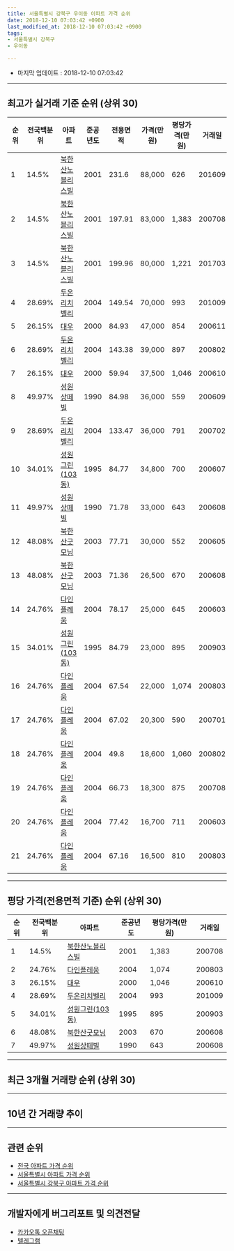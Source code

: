 ```yaml
---
title: 서울특별시 강북구 우이동 아파트 가격 순위
date: 2018-12-10 07:03:42 +0900
last_modified_at: 2018-12-10 07:03:42 +0900
tags:
- 서울특별시 강북구
- 우이동

---
```


* 마지막 업데이트 : 2018-12-10 07:03:42

---

## 최고가 실거래 기준 순위 (상위 30)


|순위|전국백분위|아파트|준공년도|전용면적|가격(만원)|평당가격(만원)|거래일|
|---|---|---|---|---|---|---|---|
|1|14.5%|[북한산노블리스빌](https://search.naver.com/search.naver?query=%EC%84%9C%EC%9A%B8%ED%8A%B9%EB%B3%84%EC%8B%9C+%EA%B0%95%EB%B6%81%EA%B5%AC+%EC%9A%B0%EC%9D%B4%EB%8F%99+%EB%B6%81%ED%95%9C%EC%82%B0%EB%85%B8%EB%B8%94%EB%A6%AC%EC%8A%A4%EB%B9%8C)|2001|231.6|88,000|626|201609|
|2|14.5%|[북한산노블리스빌](https://search.naver.com/search.naver?query=%EC%84%9C%EC%9A%B8%ED%8A%B9%EB%B3%84%EC%8B%9C+%EA%B0%95%EB%B6%81%EA%B5%AC+%EC%9A%B0%EC%9D%B4%EB%8F%99+%EB%B6%81%ED%95%9C%EC%82%B0%EB%85%B8%EB%B8%94%EB%A6%AC%EC%8A%A4%EB%B9%8C)|2001|197.91|83,000|1,383|200708|
|3|14.5%|[북한산노블리스빌](https://search.naver.com/search.naver?query=%EC%84%9C%EC%9A%B8%ED%8A%B9%EB%B3%84%EC%8B%9C+%EA%B0%95%EB%B6%81%EA%B5%AC+%EC%9A%B0%EC%9D%B4%EB%8F%99+%EB%B6%81%ED%95%9C%EC%82%B0%EB%85%B8%EB%B8%94%EB%A6%AC%EC%8A%A4%EB%B9%8C)|2001|199.96|80,000|1,221|201703|
|4|28.69%|[두온리치벨리](https://search.naver.com/search.naver?query=%EC%84%9C%EC%9A%B8%ED%8A%B9%EB%B3%84%EC%8B%9C+%EA%B0%95%EB%B6%81%EA%B5%AC+%EC%9A%B0%EC%9D%B4%EB%8F%99+%EB%91%90%EC%98%A8%EB%A6%AC%EC%B9%98%EB%B2%A8%EB%A6%AC)|2004|149.54|70,000|993|201009|
|5|26.15%|[대우](https://search.naver.com/search.naver?query=%EC%84%9C%EC%9A%B8%ED%8A%B9%EB%B3%84%EC%8B%9C+%EA%B0%95%EB%B6%81%EA%B5%AC+%EC%9A%B0%EC%9D%B4%EB%8F%99+%EB%8C%80%EC%9A%B0)|2000|84.93|47,000|854|200611|
|6|28.69%|[두온리치벨리](https://search.naver.com/search.naver?query=%EC%84%9C%EC%9A%B8%ED%8A%B9%EB%B3%84%EC%8B%9C+%EA%B0%95%EB%B6%81%EA%B5%AC+%EC%9A%B0%EC%9D%B4%EB%8F%99+%EB%91%90%EC%98%A8%EB%A6%AC%EC%B9%98%EB%B2%A8%EB%A6%AC)|2004|143.38|39,000|897|200802|
|7|26.15%|[대우](https://search.naver.com/search.naver?query=%EC%84%9C%EC%9A%B8%ED%8A%B9%EB%B3%84%EC%8B%9C+%EA%B0%95%EB%B6%81%EA%B5%AC+%EC%9A%B0%EC%9D%B4%EB%8F%99+%EB%8C%80%EC%9A%B0)|2000|59.94|37,500|1,046|200610|
|8|49.97%|[성원상떼빌](https://search.naver.com/search.naver?query=%EC%84%9C%EC%9A%B8%ED%8A%B9%EB%B3%84%EC%8B%9C+%EA%B0%95%EB%B6%81%EA%B5%AC+%EC%9A%B0%EC%9D%B4%EB%8F%99+%EC%84%B1%EC%9B%90%EC%83%81%EB%96%BC%EB%B9%8C)|1990|84.98|36,000|559|200609|
|9|28.69%|[두온리치벨리](https://search.naver.com/search.naver?query=%EC%84%9C%EC%9A%B8%ED%8A%B9%EB%B3%84%EC%8B%9C+%EA%B0%95%EB%B6%81%EA%B5%AC+%EC%9A%B0%EC%9D%B4%EB%8F%99+%EB%91%90%EC%98%A8%EB%A6%AC%EC%B9%98%EB%B2%A8%EB%A6%AC)|2004|133.47|36,000|791|200702|
|10|34.01%|[성원그린(103동)](https://search.naver.com/search.naver?query=%EC%84%9C%EC%9A%B8%ED%8A%B9%EB%B3%84%EC%8B%9C+%EA%B0%95%EB%B6%81%EA%B5%AC+%EC%9A%B0%EC%9D%B4%EB%8F%99+%EC%84%B1%EC%9B%90%EA%B7%B8%EB%A6%B0%28103%EB%8F%99%29)|1995|84.77|34,800|700|200607|
|11|49.97%|[성원상떼빌](https://search.naver.com/search.naver?query=%EC%84%9C%EC%9A%B8%ED%8A%B9%EB%B3%84%EC%8B%9C+%EA%B0%95%EB%B6%81%EA%B5%AC+%EC%9A%B0%EC%9D%B4%EB%8F%99+%EC%84%B1%EC%9B%90%EC%83%81%EB%96%BC%EB%B9%8C)|1990|71.78|33,000|643|200608|
|12|48.08%|[북한산굿모닝](https://search.naver.com/search.naver?query=%EC%84%9C%EC%9A%B8%ED%8A%B9%EB%B3%84%EC%8B%9C+%EA%B0%95%EB%B6%81%EA%B5%AC+%EC%9A%B0%EC%9D%B4%EB%8F%99+%EB%B6%81%ED%95%9C%EC%82%B0%EA%B5%BF%EB%AA%A8%EB%8B%9D)|2003|77.71|30,000|552|200605|
|13|48.08%|[북한산굿모닝](https://search.naver.com/search.naver?query=%EC%84%9C%EC%9A%B8%ED%8A%B9%EB%B3%84%EC%8B%9C+%EA%B0%95%EB%B6%81%EA%B5%AC+%EC%9A%B0%EC%9D%B4%EB%8F%99+%EB%B6%81%ED%95%9C%EC%82%B0%EA%B5%BF%EB%AA%A8%EB%8B%9D)|2003|71.36|26,500|670|200608|
|14|24.76%|[다인플레움](https://search.naver.com/search.naver?query=%EC%84%9C%EC%9A%B8%ED%8A%B9%EB%B3%84%EC%8B%9C+%EA%B0%95%EB%B6%81%EA%B5%AC+%EC%9A%B0%EC%9D%B4%EB%8F%99+%EB%8B%A4%EC%9D%B8%ED%94%8C%EB%A0%88%EC%9B%80)|2004|78.17|25,000|645|200603|
|15|34.01%|[성원그린(103동)](https://search.naver.com/search.naver?query=%EC%84%9C%EC%9A%B8%ED%8A%B9%EB%B3%84%EC%8B%9C+%EA%B0%95%EB%B6%81%EA%B5%AC+%EC%9A%B0%EC%9D%B4%EB%8F%99+%EC%84%B1%EC%9B%90%EA%B7%B8%EB%A6%B0%28103%EB%8F%99%29)|1995|84.79|23,000|895|200903|
|16|24.76%|[다인플레움](https://search.naver.com/search.naver?query=%EC%84%9C%EC%9A%B8%ED%8A%B9%EB%B3%84%EC%8B%9C+%EA%B0%95%EB%B6%81%EA%B5%AC+%EC%9A%B0%EC%9D%B4%EB%8F%99+%EB%8B%A4%EC%9D%B8%ED%94%8C%EB%A0%88%EC%9B%80)|2004|67.54|22,000|1,074|200803|
|17|24.76%|[다인플레움](https://search.naver.com/search.naver?query=%EC%84%9C%EC%9A%B8%ED%8A%B9%EB%B3%84%EC%8B%9C+%EA%B0%95%EB%B6%81%EA%B5%AC+%EC%9A%B0%EC%9D%B4%EB%8F%99+%EB%8B%A4%EC%9D%B8%ED%94%8C%EB%A0%88%EC%9B%80)|2004|67.02|20,300|590|200701|
|18|24.76%|[다인플레움](https://search.naver.com/search.naver?query=%EC%84%9C%EC%9A%B8%ED%8A%B9%EB%B3%84%EC%8B%9C+%EA%B0%95%EB%B6%81%EA%B5%AC+%EC%9A%B0%EC%9D%B4%EB%8F%99+%EB%8B%A4%EC%9D%B8%ED%94%8C%EB%A0%88%EC%9B%80)|2004|49.8|18,600|1,060|200802|
|19|24.76%|[다인플레움](https://search.naver.com/search.naver?query=%EC%84%9C%EC%9A%B8%ED%8A%B9%EB%B3%84%EC%8B%9C+%EA%B0%95%EB%B6%81%EA%B5%AC+%EC%9A%B0%EC%9D%B4%EB%8F%99+%EB%8B%A4%EC%9D%B8%ED%94%8C%EB%A0%88%EC%9B%80)|2004|66.73|18,300|875|200708|
|20|24.76%|[다인플레움](https://search.naver.com/search.naver?query=%EC%84%9C%EC%9A%B8%ED%8A%B9%EB%B3%84%EC%8B%9C+%EA%B0%95%EB%B6%81%EA%B5%AC+%EC%9A%B0%EC%9D%B4%EB%8F%99+%EB%8B%A4%EC%9D%B8%ED%94%8C%EB%A0%88%EC%9B%80)|2004|77.42|16,700|711|200603|
|21|24.76%|[다인플레움](https://search.naver.com/search.naver?query=%EC%84%9C%EC%9A%B8%ED%8A%B9%EB%B3%84%EC%8B%9C+%EA%B0%95%EB%B6%81%EA%B5%AC+%EC%9A%B0%EC%9D%B4%EB%8F%99+%EB%8B%A4%EC%9D%B8%ED%94%8C%EB%A0%88%EC%9B%80)|2004|67.16|16,500|810|200803|


---

## 평당 가격(전용면적 기준) 순위 (상위 30)


|순위|전국백분위|아파트|준공년도|평당가격(만원)|거래일|
|---|---|---|---|---|---|
|1|14.5%|[북한산노블리스빌](https://search.naver.com/search.naver?query=%EC%84%9C%EC%9A%B8%ED%8A%B9%EB%B3%84%EC%8B%9C+%EA%B0%95%EB%B6%81%EA%B5%AC+%EC%9A%B0%EC%9D%B4%EB%8F%99+%EB%B6%81%ED%95%9C%EC%82%B0%EB%85%B8%EB%B8%94%EB%A6%AC%EC%8A%A4%EB%B9%8C)|2001|1,383|200708|
|2|24.76%|[다인플레움](https://search.naver.com/search.naver?query=%EC%84%9C%EC%9A%B8%ED%8A%B9%EB%B3%84%EC%8B%9C+%EA%B0%95%EB%B6%81%EA%B5%AC+%EC%9A%B0%EC%9D%B4%EB%8F%99+%EB%8B%A4%EC%9D%B8%ED%94%8C%EB%A0%88%EC%9B%80)|2004|1,074|200803|
|3|26.15%|[대우](https://search.naver.com/search.naver?query=%EC%84%9C%EC%9A%B8%ED%8A%B9%EB%B3%84%EC%8B%9C+%EA%B0%95%EB%B6%81%EA%B5%AC+%EC%9A%B0%EC%9D%B4%EB%8F%99+%EB%8C%80%EC%9A%B0)|2000|1,046|200610|
|4|28.69%|[두온리치벨리](https://search.naver.com/search.naver?query=%EC%84%9C%EC%9A%B8%ED%8A%B9%EB%B3%84%EC%8B%9C+%EA%B0%95%EB%B6%81%EA%B5%AC+%EC%9A%B0%EC%9D%B4%EB%8F%99+%EB%91%90%EC%98%A8%EB%A6%AC%EC%B9%98%EB%B2%A8%EB%A6%AC)|2004|993|201009|
|5|34.01%|[성원그린(103동)](https://search.naver.com/search.naver?query=%EC%84%9C%EC%9A%B8%ED%8A%B9%EB%B3%84%EC%8B%9C+%EA%B0%95%EB%B6%81%EA%B5%AC+%EC%9A%B0%EC%9D%B4%EB%8F%99+%EC%84%B1%EC%9B%90%EA%B7%B8%EB%A6%B0%28103%EB%8F%99%29)|1995|895|200903|
|6|48.08%|[북한산굿모닝](https://search.naver.com/search.naver?query=%EC%84%9C%EC%9A%B8%ED%8A%B9%EB%B3%84%EC%8B%9C+%EA%B0%95%EB%B6%81%EA%B5%AC+%EC%9A%B0%EC%9D%B4%EB%8F%99+%EB%B6%81%ED%95%9C%EC%82%B0%EA%B5%BF%EB%AA%A8%EB%8B%9D)|2003|670|200608|
|7|49.97%|[성원상떼빌](https://search.naver.com/search.naver?query=%EC%84%9C%EC%9A%B8%ED%8A%B9%EB%B3%84%EC%8B%9C+%EA%B0%95%EB%B6%81%EA%B5%AC+%EC%9A%B0%EC%9D%B4%EB%8F%99+%EC%84%B1%EC%9B%90%EC%83%81%EB%96%BC%EB%B9%8C)|1990|643|200608|


---

## 최근 3개월 거래량 순위 (상위 30)


<div style="width:100%;">
    <canvas id="deal_count_ranking" height="250"></canvas>
</div>


<script>
new Chart(document.getElementById("deal_count_ranking"), {
    type: 'horizontalBar',
    data: {
        labels: ['성원상떼빌', '북한산굿모닝'],
        datasets: [{
            label: '실거래 수',
            data: [3, 1],
            borderColor: "rgba(255, 0, 128, 1)",
            backgroundColor: "rgba(255, 0, 128, 0.5)",
            fill: false,
        }]
    },
    options: {
        responsive: true,
        title: {
            display: true,
            text: '최근 3개월 거래량 순위'
        },
        tooltips: {
            mode: 'index',
            intersect: false,
            callbacks: {
                title: function(tooltipItems, data) {
                    return "실거래 수:";
                },
                label: function(tooltipItem, data) {
                    return data.labels[tooltipItem.index] + ": " + tooltipItem.xLabel;
                }
            }
        },
        hover: {
            mode: 'nearest',
            intersect: true
        },
        scales: {
            xAxes: [{
                display: true,
                scaleLabel: {
                    display: true,
                    labelString: '실거래 수'
                },
                ticks: {
                    suggestedMin: 0,
                }
            }],
            yAxes: [{
                display: true,
                ticks: {
                    autoSkip: false,
                    callback: function(value, index, values) {
                        if (value.length > 15)
                            return value.substr(0, 13) + "...";
                        else
                            return value;
                    }
                },
                scaleLabel: {
                    display: false,
                }
            }]
        }
    }
});

</script>


---

## 10년 간 거래량 추이


<div style="width:100%;">
    <canvas id="deal_progress" height="250"></canvas>
</div>

<script>
new Chart(document.getElementById("deal_progress"), {
    type: 'line',
    data: {
        labels: ['200812','200901','200902','200903','200904','200905','200906','200907','200908','200909','200910','200911','200912','201001','201002','201003','201004','201005','201006','201007','201008','201009','201010','201011','201012','201101','201102','201103','201104','201105','201106','201107','201108','201109','201110','201111','201112','201201','201202','201203','201204','201205','201206','201207','201208','201209','201210','201211','201212','201301','201302','201303','201304','201305','201306','201307','201308','201309','201310','201311','201312','201401','201402','201403','201404','201405','201406','201407','201408','201409','201410','201411','201412','201501','201502','201503','201504','201505','201506','201507','201508','201509','201510','201511','201512','201601','201602','201603','201604','201605','201606','201607','201608','201609','201610','201611','201612','201701','201702','201703','201704','201705','201706','201707','201708','201709','201710','201711','201712','201801','201802','201803','201804','201805','201806','201807','201808','201809','201810','201811','201812'],
        datasets: [{
            label: '실거래 수',
            pointRadius: 1,
            data: [0, 0, 0, 2, 1, 0, 0, 0, 1, 5, 1, 1, 1, 0, 2, 1, 2, 0, 1, 0, 0, 1, 0, 1, 0, 3, 1, 2, 0, 1, 1, 3, 0, 1, 2, 0, 0, 0, 0, 0, 1, 1, 2, 0, 2, 1, 1, 0, 1, 0, 0, 0, 0, 1, 1, 0, 4, 5, 3, 4, 2, 0, 1, 1, 4, 1, 1, 2, 3, 1, 3, 3, 0, 3, 1, 4, 2, 3, 2, 5, 4, 4, 5, 3, 3, 6, 0, 2, 5, 1, 9, 2, 1, 5, 9, 1, 2, 1, 5, 5, 4, 6, 5, 3, 0, 2, 3, 7, 3, 2, 3, 3, 2, 3, 0, 3, 5, 7, 3, 1, 0],
            borderColor: "rgba(255, 201, 14, 1)",
            backgroundColor: "rgba(255, 201, 14, 0.5)",
            fill: true,
        }]
    },
    options: {
        responsive: true,
        title: {
            display: true,
            text: '10년간 거래량 추이'
        },
        tooltips: {
            mode: 'index',
            intersect: false,
        },
        hover: {
            mode: 'nearest',
            intersect: true
        },
        scales: {
            xAxes: [{
                display: true,
                scaleLabel: {
                    display: true,
                    labelString: '년/월'
                }
            }],
            yAxes: [{
                display: true,
                ticks: {
                    suggestedMin: 0,
                },
                scaleLabel: {
                    display: true,
                    labelString: '실거래 수'
                }
            }]
        }
    }
});

</script>


---

## 관련 순위

- [전국 아파트 가격 순위](https://inasie.github.io/apt-ranking/전국)
- [서울특별시 아파트 가격 순위](https://inasie.github.io/apt-ranking/서울특별시)
- [서울특별시 강북구 아파트 가격 순위](https://inasie.github.io/apt-ranking/서울특별시-강북구)


---

## 개발자에게 버그리포트 및 의견전달

- [카카오톡 오픈채팅](https://open.kakao.com/o/gLJUAP4)
- [텔레그램](https://t.me/inasie)

